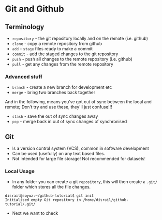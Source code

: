 # Git and Github

## Terminology
* `repository` - the git repository locally and on the remote (i.e. github)
* `clone` - copy a remote repository from github
* `add` - `stage` files ready to make a commit
* `commit` - add the staged changes to the git repository
* `push` - push all changes to the remote repository (i.e. github)
* `pull` - get any changes from the remote repository

### Advanced stuff
* `branch` - create a new branch for development etc
* `merge` - bring two branches back together

And in the following, means you've got out of sync between the local and remote;
Don't try and use these, they'll just confuse!!!
* `stash` - save the out of sync changes away
* `pop` - merge back in out of sync changes of synchronised    




## Git
* Is a version control system (VCS), common in software development
* Can be used (usefully) on any text based files.
* Not intended for large file storage! Not recommended for datasets!

### Local Usage
* In any folder you can create a git `repository`, this will then create a
`.git/` folder which stores all the file changes.
```shell
disrail@soyuz:~/github-tutorial$ git init
Initialised empty Git repository in /home/disrail/github-tutorial/.git/
```

* Next we want to check 
